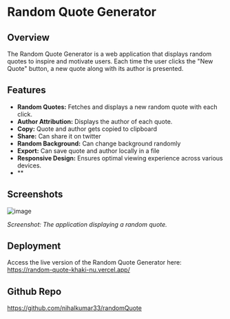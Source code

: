 # Random Quote Generator

## Overview

The Random Quote Generator is a web application that displays random quotes to inspire and motivate users. Each time the user clicks the "New Quote" button, a new quote along with its author is presented.

## Features

- **Random Quotes:** Fetches and displays a new random quote with each click.
- **Author Attribution:** Displays the author of each quote.
- **Copy:** Quote and author gets copied to clipboard
- **Share:** Can share it on twitter
- **Random Background:** Can change background randomly
- **Export:** Can save quote and author locally in a file
- **Responsive Design:** Ensures optimal viewing experience across various devices.
- **

## Screenshots
![image](https://github.com/user-attachments/assets/fb7089d1-9530-4d4f-bb8f-15b621a024c6)


*Screenshot: The application displaying a random quote.*

## Deployment

Access the live version of the Random Quote Generator here:
https://random-quote-khaki-nu.vercel.app/

## Github Repo
https://github.com/nihalkumar33/randomQuote
